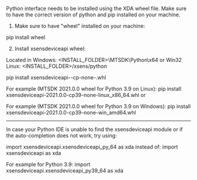 Python interface needs to be installed using the XDA wheel file.
Make sure to have the correct version of python and pip installed on your machine.

1. Make sure to have "wheel" installed on your machine:

pip install wheel

2. Install xsensdeviceapi wheel:

Located in 
Windows: <INSTALL_FOLDER>\MTSDK\Python\x64 or Win32
Linux: <INSTALL_FOLDER>/xsens/python

pip install xsensdeviceapi-<xda version>-cp<Python version>-none-<os type>.whl

For example (MTSDK 2021.0.0 wheel for Python 3.9 on Linux):
pip install xsensdeviceapi-2021.0.0-cp39-none-linux_x86_64.whl or

For example (MTSDK 2021.0.0 wheel for Python 3.9 on Windows):
pip install xsensdeviceapi-2021.0.0-cp39-none-win_amd64.whl

------------------------------------------------------------------------------------

In case your Python IDE is unable to find the xsensdeviceapi module or if the
auto-completion does not work, try using:

import xsensdeviceapi.xsensdeviceapi_py<Python version>_64 as xda
instead of:
import xsensdeviceapi as xda

For example for Python 3.9:
import xsensdeviceapi.xsensdeviceapi_py39_64 as xda
